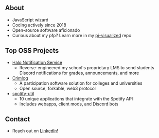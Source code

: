 ## About

- JavaScript wizard
- Coding actively since 2018
- Open-source software aficionado
- Curious about my pfp? Learn more in my [pi-visualized](https://github.com/elijaholmos/pi-visualized) repo

## Top OSS Projects

- [Halo Notification Service](https://github.com/elijaholmos/halo-discord-bot)
  - Reverse-engineered my school's proprietary LMS to send students Discord notifications for grades, announcements, and more
- [Crimlog](https://github.com/crimlog)
  - A participation software solution for colleges and universities
  - Open source, forkable, web3 protocol
- [spotify-util](https://github.com/spotify-util)
  - 10 unique applications that integrate with the Spotify API
  - Includes webapps, client mods, and Discord bots

## Contact

- Reach out on [LinkedIn](https://www.linkedin.com/in/elijaholmos/)!
